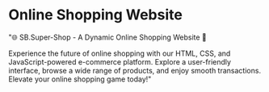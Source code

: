 # Online Shopping Website
"🌐 SB.Super-Shop - A Dynamic Online Shopping Website 🛒

Experience the future of online shopping with our HTML, CSS, and JavaScript-powered e-commerce platform. Explore a user-friendly interface, browse a wide range of products, and enjoy smooth transactions. Elevate your online shopping game today!"
